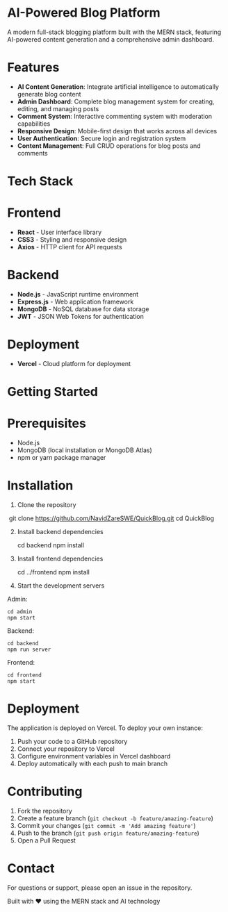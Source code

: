 # AI-Powered Blog Platform

A modern full-stack blogging platform built with the MERN stack, featuring AI-powered content generation and a comprehensive admin dashboard.

# Features

* **AI Content Generation**: Integrate artificial intelligence to automatically generate blog content
* **Admin Dashboard**: Complete blog management system for creating, editing, and managing posts
* **Comment System**: Interactive commenting system with moderation capabilities
* **Responsive Design**: Mobile-first design that works across all devices
* **User Authentication**: Secure login and registration system
* **Content Management**: Full CRUD operations for blog posts and comments

# Tech Stack

# Frontend

* **React** \- User interface library
* **CSS3** \- Styling and responsive design
* **Axios** \- HTTP client for API requests

# Backend

* **Node.js** \- JavaScript runtime environment
* **Express.js** \- Web application framework
* **MongoDB** \- NoSQL database for data storage
* **JWT** \- JSON Web Tokens for authentication

# Deployment

* **Vercel** \- Cloud platform for deployment

# Getting Started

# Prerequisites

* Node.js
* MongoDB (local installation or MongoDB Atlas)
* npm or yarn package manager

# Installation

1. Clone the repository

&#8203;
    git clone https://github.com/NavidZareSWE/QuickBlog.git
    cd QuickBlog

2. Install backend dependencies

    cd backend
    npm install

3. Install frontend dependencies

    cd ../frontend
    npm install


4. Start the development servers

Admin:

    cd admin
    npm start


Backend:

    cd backend
    npm run server

Frontend:

    cd frontend
    npm start


# Deployment

The application is deployed on Vercel. To deploy your own instance:

1. Push your code to a GitHub repository
2. Connect your repository to Vercel
3. Configure environment variables in Vercel dashboard
4. Deploy automatically with each push to main branch

# Contributing
1. Fork the repository
2. Create a feature branch (`git checkout -b feature/amazing-feature`)
3. Commit your changes (`git commit -m 'Add amazing feature'`)
4. Push to the branch (`git push origin feature/amazing-feature`)
5. Open a Pull Request

# Contact
For questions or support, please open an issue in the repository.

Built with ❤️ using the MERN stack and AI technology
